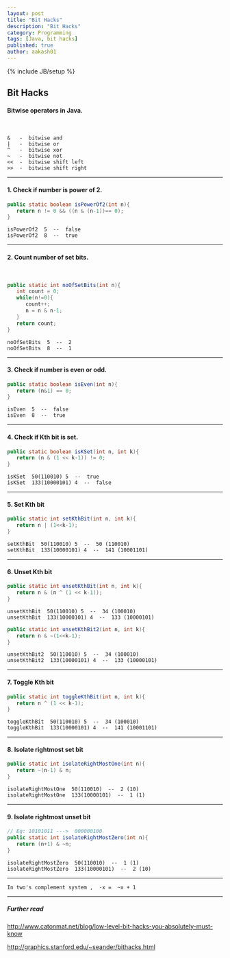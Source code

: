 ```yaml
---
layout: post
title: "Bit Hacks"
description: "Bit Hacks"
category: Programming
tags: [Java, bit hacks]
published: true
author: aakash01
---
```

{% include JB/setup %}


## Bit Hacks


#### Bitwise operators in Java.
<br/>

```
&   -  bitwise and
|   -  bitwise or
^   -  bitwise xor
~   -  bitwise not
<<  -  bitwise shift left
>>  -  bitwise shift right
```

-----------------------

#### 1. Check if number is power of 2. 

``` java
public static boolean isPowerOf2(int n){
   return n != 0 && ((n & (n-1))== 0);
}
```
```
isPowerOf2  5  --  false
isPowerOf2  8  --  true
```

--------------------

#### 2. Count number of set bits. 

<br/>

``` java
public static int noOfSetBits(int n){
   int count = 0;
   while(n!=0){
      count++;
      n = n & n-1;
   }
   return count;
}
```
```
noOfSetBits  5  --  2
noOfSetBits  8  --  1
```

-----------------------


#### 3. Check if number is even or odd.

``` java
public static boolean isEven(int n){
   return (n&1) == 0;
}
```
```
isEven  5  --  false
isEven  8  --  true
```

-----------------------


#### 4. Check if Kth bit is set.

``` java
public static boolean isKSet(int n, int k){
   return (n & (1 << k-1)) != 0;
}
```
```
isKSet  50(110010) 5  --  true
isKSet  133(10000101) 4  --  false
```

-----------------------


#### 5. Set Kth bit

``` java
public static int setKthBit(int n, int k){
   return n | (1<<k-1);
}
```
```
setKthBit  50(110010) 5  --  50 (110010)
setKthBit  133(10000101) 4  --  141 (10001101)
```

-----------------------

#### 6. Unset Kth bit

``` java
public static int unsetKthBit(int n, int k){
   return n & (n ^ (1 << k-1));
}
```
```
unsetKthBit  50(110010) 5  --  34 (100010)
unsetKthBit  133(10000101) 4  --  133 (10000101)
```

``` java
public static int unsetKthBit2(int n, int k){
   return n & ~(1<<k-1);
}
```
```
unsetKthBit2  50(110010) 5  --  34 (100010)
unsetKthBit2  133(10000101) 4  --  133 (10000101)
```

-----------------------

#### 7. Toggle Kth bit

``` java
public static int toggleKthBit(int n, int k){
   return n ^ (1 << k-1);
}
```
```
toggleKthBit  50(110010) 5  --  34 (100010)
toggleKthBit  133(10000101) 4  --  141 (10001101)
```

-----------------------

#### 8. Isolate rightmost set bit

``` java
public static int isolateRightMostOne(int n){
   return ~(n-1) & n;
}
```
```
isolateRightMostOne  50(110010)  --  2 (10)
isolateRightMostOne  133(10000101)  --  1 (1)
```

-----------------------

#### 9. Isolate rightmost unset bit

``` java
// Eg: 10101011 --->  000000100
public static int isolateRightMostZero(int n){
   return (n+1) & ~n;
}
```
```
isolateRightMostZero  50(110010)  --  1 (1)
isolateRightMostZero  133(10000101)  --  2 (10)
```

-----------------------


`In two's complement system ,  -x =  ~x + 1`


-------------------------

##### Further read

<a href="http://www.catonmat.net/blog/low-level-bit-hacks-you-absolutely-must-know">http://www.catonmat.net/blog/low-level-bit-hacks-you-absolutely-must-know</a>

<a href="http://graphics.stanford.edu/~seander/bithacks.html">http://graphics.stanford.edu/~seander/bithacks.html</a>



